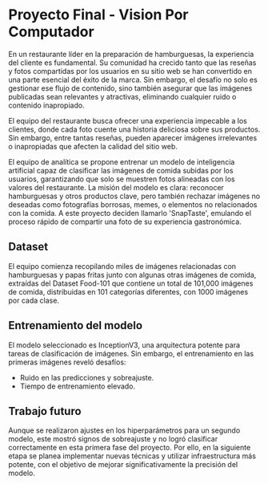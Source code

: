 # Proyecto Final - Vision Por Computador

En un restaurante líder en la preparación de hamburguesas, la experiencia del cliente es fundamental. Su comunidad ha crecido tanto que las reseñas y fotos compartidas por los usuarios en su sitio web se han convertido en una parte esencial del éxito de la marca. Sin embargo, el desafío no solo es gestionar ese flujo de contenido, sino también asegurar que las imágenes publicadas sean relevantes y atractivas, eliminando cualquier ruido o contenido inapropiado.

El equipo del restaurante busca ofrecer una experiencia impecable a los clientes, donde cada foto cuente una historia deliciosa sobre sus productos. Sin embargo, entre tantas reseñas, pueden aparecer imágenes irrelevantes o inapropiadas que afecten la calidad del sitio web.

El equipo de analítica se propone entrenar un modelo de inteligencia artificial capaz de clasificar las imágenes de comida subidas por los usuarios, garantizando que solo se muestren fotos alineadas con los valores del restaurante. La misión del modelo es clara: reconocer hamburguesas y otros productos clave, pero también rechazar imágenes no deseadas como fotografías borrosas, memes, o elementos no relacionados con la comida. A este proyecto deciden llamarlo 'SnapTaste', emulando el proceso rápido de compartir una foto de su experiencia gastronómica. 

## Dataset
El equipo comienza recopilando miles de imágenes relacionadas con hamburguesas y papas fritas junto con algunas otras imágenes de comida, extraídas del Dataset Food-101 que contiene un total de 101,000 imágenes de comida, distribuidas en 101 categorías diferentes, con 1000 imágenes por cada clase.

## Entrenamiento del modelo
El modelo seleccionado es InceptionV3, una arquitectura potente para tareas de clasificación de imágenes. Sin embargo, el entrenamiento en las primeras imágenes reveló desafíos:

- Ruido en las predicciones y sobreajuste.
- Tiempo de entrenamiento elevado.

## Trabajo futuro
Aunque se realizaron ajustes en los hiperparámetros para un segundo modelo, este mostró signos de sobreajuste y no logró clasificar correctamente en esta primera fase del proyecto. Por ello, en la siguiente etapa se planea implementar nuevas técnicas y utilizar infraestructura más potente, con el objetivo de mejorar significativamente la precisión del modelo.



